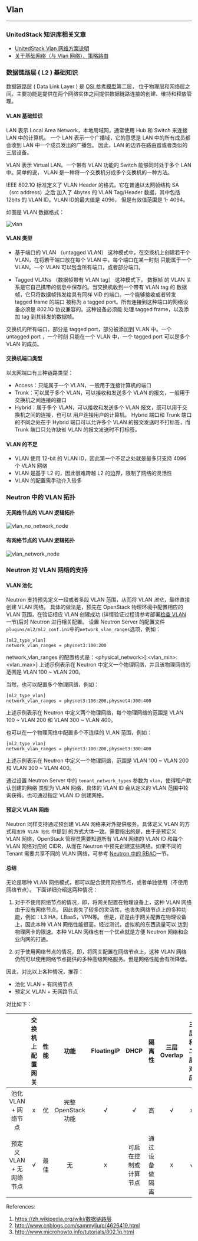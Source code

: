 ## Vlan

----

### UnitedStack 知识库相关文章

 - [UnitedStack Vlan 网络方案说明](https://confluence.ustack.com/download/attachments/3642944/UnitedStack%20Vlan%20%E7%BD%91%E7%BB%9C%E6%96%B9%E6%A1%88%E8%AF%B4%E6%98%8E.pdf?version=1&modificationDate=1448375766440&api=v2)
 - [关于基础网络（与 Vlan 网络）、策略路由](https://confluence.ustack.com/pages/viewpage.action?pageId=9642682)

### 数据链路层 ( L2 ) 基础知识

 数据链路层 ( Data Link Layer ) 是 [OSI 参考模型](https://zh.wikipedia.org/wiki/OSI%E6%A8%A1%E5%9E%8B)第二层，
位于物理层和网络层之间。主要功能是提供在两个网络实体之间提供数据链路连接的创建、维持和释放管理。 

#### VLAN 基础知识

 LAN 表示 Local Area Network，本地局域网，通常使用 Hub 和 Switch 来连接 LAN 中的计算机。
一个 LAN 表示一个广播域，它的意思是 LAN 中的所有成员都会收到 LAN 中一个成员发出的广播包。
因此，LAN 的边界在路由器或者类似的三层设备。

 VLAN 表示 Virtual LAN。一个带有 VLAN 功能的 Switch 能够同时处于多个 LAN 中。简单的说，
VLAN 是一种将一个交换机分成多个交换机的一种方法。

 IEEE 802.1Q 标准定义了 VLAN Header 的格式。它在普通以太网帧结构 SA （src address）之后
加入了 4bytes 的 VLAN Tag/Header 数据，其中包括 12bits 的 VLAN ID。VLAN ID的最大值是 4096，
但是有效值范围是 1- 4094。

 如图是 VLAN 数据格式：

 ![vlan][1]

#### VLAN 类型

 - 基于端口的 VLAN （untagged VLAN）
 这种模式中，在交换机上创建若干个 VLAN，在将若干端口放在每个 VLAN 中。每个端口在某一时刻
只能属于一个 VLAN。一个 VLAN 可以包含所有端口，或者部分端口。

 - Tagged VLANs （数据帧带有 VLAN tag）
这种模式下， 数据帧 的 VLAN 关系是它自己携带的信息中保存的。当交换机收到一个带有 VLAN tag
的 数据帧，它只将数据帧转发给具有同样 VID 的端口。一个能够接收或者转发 tagged frame 的端口
被称为 a tagged port。所有连接到这种端口的网络设备必须是 802.1Q 协议兼容的。这种设备必须能
处理 tagged frame，以及添加 tag 到其转发的数据帧。

 交换机的所有端口，部分是 tagged port，部分被添加到 VLAN 中。一个 untagged port ，一个时刻
只能在一个 VLAN 中，一个 tagged port 可以是多个 VLAN 的成员。

#### 交换机端口类型

 以太网端口有三种链路类型：

- Access：只能属于一个 VLAN，一般用于连接计算机的端口
- Trunk：可以属于多个 VLAN，可以接收和发送多个 VLAN 的报文，一般用于交换机之间连接的接口
- Hybrid：属于多个 VLAN，可以接收和发送多个 VLAN 报文，既可以用于交换机之间的连接，也可以
用户连接用户的计算机。 Hybrid 端口和 Trunk 端口的不同之处在于 Hybrid 端口可以允许多个 VLAN 
的报文发送时不打标签，而 Trunk 端口只允许缺省 VLAN 的报文发送时不打标签。


#### VLAN 的不足

- VLAN 使用 12-bit 的 VLAN ID，因此第一个不足之处就是最多只支持 4096 个 VLAN 网络
- VLAN 是基于 L2 的，因此很难跨越 L2 的边界，限制了网络的灵活性
- VLAN 的配置需手动介入较多


### Neutron 中的 VLAN 拓扑

#### 无网络节点的 VLAN 逻辑拓扑

![vlan_no_network_node][3]


#### 有网络节点的 VLAN 逻辑拓扑

![vlan_network_node][4]

### Neutron 对 VLAN 网络的支持

#### VLAN 池化

  Neutron 支持预先定义一段或者多段 VLAN 范围，从而将 VLAN *池化*，最终直接创建 VLAN 网络。
具体的做法是，预先在 OpenStack 物理环境中配置相应的 VLAN 范围，在验证相应 VLAN 创建成功
(详情验证过程请参考部署[检查 VLAN ](../performance/preface.md)一节)后对 Neutron 进行相关配置。
设置 Neutron Server 的配置文件`plugins/ml2/ml2_conf.ini`中的`network_vlan_ranges`选项，例如：

```
[ml2_type_vlan]
network_vlan_ranges = physnet3:100:200
```

network_vlan_ranges 的配置格式是：<physical_network>[:<vlan_min>:<vlan_max>] 
上述示例表示在 Neutron 中定义一个物理网络，并且该物理网络的范围是 VLAN 100 ~ VLAN 200。

当然，也可以配置多个物理网络，例如：

```
[ml2_type_vlan]
network_vlan_ranges = physnet3:100:200,physnet4:300:400
```
上述示例表示在 Neutron 中定义两个物理网络，每个物理网络的范围是 VLAN 100 ~ VLAN 200 和 VLAN 300 ~ VLAN 400。

也可以在一个物理网络中配置多个不连续的 VLAN 范围，例如：

```
[ml2_type_vlan]
network_vlan_ranges = physnet3:100:200,physnet3:300:400
```
上述示例表示在 Neutron 中定义一个物理网络，范围是 VLAN 100 ~ VLAN 200 和 VLAN 300 ~ VLAN 400。

通过设置 Neutron Server 中的 `tenant_network_types` 参数为 `vlan`，使得租户默认创建的网络
类型为 VLAN 网络，具体的 VLAN ID 会从定义的 VLAN 范围中轮询获得。也可通过指定 VLAN ID 创建网络。

#### 预定义 VLAN 网络
  
 Neutron 同样支持通过预创建 VLAN 网络来对外提供服务。具体定义 VLAN 的方式和`支持 VLAN 池化` 中提到
的方式大体一致。需要指出的是，由于是预定义 VLAN 网络，OpenStack 管理员需要知道所有 VLAN 网络的 VLAN ID
和每个 VLAN 网络对应的 CIDR，从而在 Neutron 中预先创建这些网络。如果不同的 Tenant 需要共享不同的 VLAN
网络，可参考 [Neutron 中的 RBAC](../funcs/rbac_networks.md)一节。


#### 总结

 无论是哪种 VLAN 网络模式，都可以配合使用网络节点，或者单独使用（不使用网络节点）。
下面详细介绍这两种情况：

1. 对于不使用网络节点的情况，即，将网关配置在物理设备上，这种 VLAN 网络由于没有网络节点。
因此丧失了较多的灵活性，也丧失网络节点上的多种功能，例如：L3 HA，LBaaS，VPN等。 
但是，正是由于网关配置在物理设备上，因此本种 VLAN 网络性能很高，经过测试，虚拟机的东西流量可以
达到物理网卡的限速。本种 VLAN 网络也有一个优点就是方便 Neutron 网络和企业内网的打通。
 
2. 对于使用网络节点的情况，即，将网关配置在网络节点上，这种 VLAN 网络
仍然可以使用网络节点提供的多种高级网络服务。但是网络性能会有所降低。


因此，对比以上各种情况，推荐：

- 池化 VLAN + 有网络节点
- 预定义 VLAN + 无网路节点

对比如下：

|  |交换机上配置网关|性能|功能|FloatingIP|DHCP|隔离性|三层 Overlap|三层和二层对应|
|:-:|:-:|:-:|:-:|:-:|:-:|:-:|:-:|:-:|
|池化 VLAN + 网络节点|x|优|完整 OpenStack 功能|√|√|高|√|x|
|预定义 VLAN + 无网络节点|√|最佳|无|x|可启在控制或计算节点|通过设备做隔离|x|√|



[1]: ../../images/architecture/vlan.png
[2]: ../../images/architecture/vlan_openstack.png
[3]: ../../images/architecture/vlan_no_network_node.png
[4]: ../../images/architecture/vlan_network_node.png




References:

1. https://zh.wikipedia.org/wiki/数据链路层
2. http://www.cnblogs.com/sammyliu/p/4626419.html
3. http://www.microhowto.info/tutorials/802.1q.html
